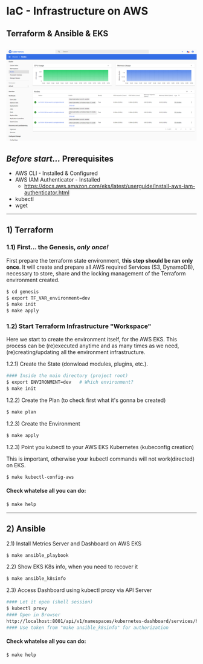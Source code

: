 # IaC - Infrastructure on AWS
## Terraform & Ansible & EKS
![dashboard](https://raw.githubusercontent.com/ualter/teachstore-iac/master/images/dashboard.png)
---
## *Before start...* Prerequisites
- AWS CLI - Installed & Configured
- AWS IAM Authenticator - Installed
  - https://docs.aws.amazon.com/eks/latest/userguide/install-aws-iam-authenticator.html
- kubectl
- wget
---

## 1) Terraform 

### 1.1) First...  the Genesis, *only once!*
First prepare the terraform state environment, **this step should be ran only once**. It will create and prepare all AWS required Services (S3, DynamoDB), necessary to store, share and the locking management of the Terraform environment created.
```bash
$ cd genesis
$ export TF_VAR_environment=dev
$ make init
$ make apply
```
### 1.2) Start Terraform Infrastructure "Workspace"
Here we start to create the environment itself, for the AWS EKS. This process can be (re)executed anytime and as many times as we need, (re)creating/updating all the environment infrastructure.

1.2.1) Create the State (donwload modules, plugins, etc.).
```bash
#### Inside the main directory (project root)
$ export ENVIRONMENT=dev   # Which environment?
$ make init
```
1.2.2) Create the Plan (to check first what it's gonna be created)
```bash
$ make plan
```
1.2.3) Create the Environment
```bash
$ make apply
```
1.2.3) Point you kubectl to your AWS EKS Kubernetes (kubeconfig creation)

This is important, otherwise your kubectl commands will not work(directed) on EKS.
```bash
$ make kubectl-config-aws
```

#### Check whatelse all you can do:
```bash
$ make help
```
---
## 2) Ansible

2.1) Install Metrics Server and Dashboard on AWS EKS
```bash
$ make ansible_playbook
```
2.2) Show EKS K8s info, when you need to recover it
```bash
$ make ansible_k8sinfo
```
2.3) Access Dashboard using kubectl proxy via API Server
```bash
#### Let it open (shell session)
$ kubectl proxy 
#### Open in Browser
http://localhost:8001/api/v1/namespaces/kubernetes-dashboard/services/https:kubernetes-dashboard:/proxy/#/overview?namespace=default
#### Use token from "make ansible_k8sinfo" for authorization
```
#### Check whatelse all you can do:
```bash
$ make help
```